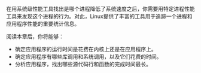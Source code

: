 在用系统级性能工具找出是哪个进程降低了系统速度之后，你需要用特定进程性能工具来发现这个进程的行为。对此，Linux提供了丰富的工具用于追踪一个进程和应用程序性能的重要统计信息。

阅读本章后，你将能够：

* 确定应用程序的运行时间是花费在内核上还是在应用程序上。
* 确定应用程序有哪些库调用和系统调用，以及它们花费的时间。
* 分析应用程序，找出哪些源代码行和函数的完成时间最长。